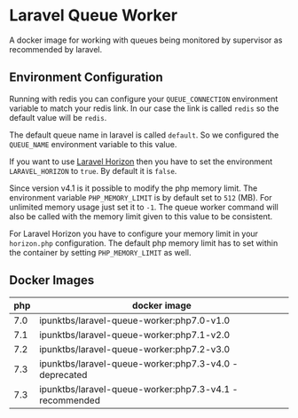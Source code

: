 # Laravel Queue Worker

A docker image for working with queues being monitored by supervisor as recommended by laravel.

## Environment Configuration

Running with redis you can configure your `QUEUE_CONNECTION` environment variable to match your redis link. In our case the link is called `redis` so the default value will be `redis`.

The default queue name in laravel is called `default`. So we configured the `QUEUE_NAME` environment variable to this value.

If you want to use [Laravel Horizon](https://laravel.com/docs/horizon) then you have to set the environment `LARAVEL_HORIZON` to `true`. By default it is `false`.

Since version v4.1 is it possible to modify the php memory limit. The environment variable `PHP_MEMORY_LIMIT` is by default set to `512` (MB). For unlimited memory usage just set it to `-1`. The queue worker command will also be called with the memory limit given to this value to be consistent.

For Laravel Horizon you have to configure your memory limit in your `horizon.php` configuration. The default php memory limit has to set within the container by setting `PHP_MEMORY_LIMIT` as well.


## Docker Images

| php | docker image |
| --- | ------------ |
| 7.0 | ipunktbs/laravel-queue-worker:php7.0-v1.0 |
| 7.1 | ipunktbs/laravel-queue-worker:php7.1-v2.0 |
| 7.2 | ipunktbs/laravel-queue-worker:php7.2-v3.0 |
| 7.3 | ipunktbs/laravel-queue-worker:php7.3-v4.0 - deprecated |
| 7.3 | ipunktbs/laravel-queue-worker:php7.3-v4.1 - recommended |
